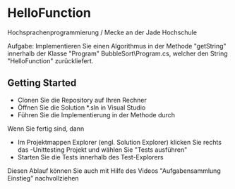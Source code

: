 # HelloFunction
Hochsprachenprogrammierung / Mecke an der Jade Hochschule

Aufgabe: Implementieren Sie einen Algorithmus in der Methode "getString" innerhalb der Klasse "Program" BubbleSort\Program.cs, welcher den String "HelloFunction" zurückliefert.

## Getting Started
* Clonen Sie die Repository auf Ihren Rechner
* Öffnen Sie die Solution *.sln in Visual Studio
* Führen Sie die Implementierung in der Methode durch

Wenn Sie fertig sind, dann
* Im Projektmappen Explorer (engl. Solution Explorer) klicken Sie rechts das -Unittesting Projekt und wählen Sie "Tests ausführen"
* Starten Sie die Tests innerhalb des Test-Explorers

Diesen Ablauf können Sie auch mit Hilfe des Videos "Aufgabensammlung Einstieg" nachvollziehen
